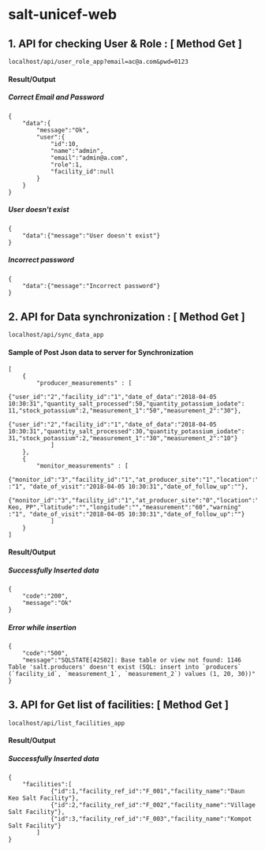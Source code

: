 # salt-unicef-web

## 1. API for checking User & Role : [ Method Get ]
```
localhost/api/user_role_app?email=ac@a.com&pwd=0123
```
#### Result/Output
##### Correct Email and Password
```
{   
    "data":{
        "message":"Ok",
        "user":{
            "id":10,
            "name":"admin",
            "email":"admin@a.com",
            "role":1,
            "facility_id":null
        }
    }
}
```
##### User doesn't exist
```
{
    "data":{"message":"User doesn't exist"}
}
```
##### Incorrect password
```
{
    "data":{"message":"Incorrect password"}
}
```

## 2. API for Data synchronization : [ Method Get ]
```
localhost/api/sync_data_app
```
#### Sample of Post Json data to server for Synchronization
```
[
	{
		"producer_measurements" : [
					{"user_id":"2","facility_id":"1","date_of_data":"2018-04-05 10:30:31","quantity_salt_processed":50,"quantity_potassium_iodate": 11,"stock_potassium":2,"measurement_1":"50","measurement_2":"30"},
					{"user_id":"2","facility_id":"1","date_of_data":"2018-04-05 10:30:31","quantity_salt_processed":30,"quantity_potassium_iodate": 31,"stock_potassium":2,"measurement_1":"30","measurement_2":"10"}
			]
	},
	{
		"monitor_measurements" : [
					{"monitor_id":"3","facility_id":"1","at_producer_site":"1","location":"","latitude":"","longitude":"","measurement":"30","warning" :"1", "date_of_visit":"2018-04-05 10:30:31","date_of_follow_up":""},
					{"monitor_id":"3","facility_id":"1","at_producer_site":"0","location":"Rousey Keo, PP","latitude":"","longitude":"","measurement":"60","warning" :"1", "date_of_visit":"2018-04-05 10:30:31","date_of_follow_up":""}
			]
	}
]
```
#### Result/Output
##### Successfully Inserted data
```
{
    "code":"200",
    "message":"Ok"
}
```
##### Error while insertion
```
{
    "code":"500",
    "message":"SQLSTATE[42S02]: Base table or view not found: 1146 Table 'salt.producers' doesn't exist (SQL: insert into `producers` (`facility_id`, `measurement_1`, `measurement_2`) values (1, 20, 30))"
}
```
## 3. API for Get list of facilities: [ Method Get ]
```
localhost/api/list_facilities_app
```
#### Result/Output
##### Successfully Inserted data
```
{
    "facilities":[
            {"id":1,"facility_ref_id":"F_001","facility_name":"Daun Keo Salt Facility"},
            {"id":2,"facility_ref_id":"F_002","facility_name":"Village Salt Facility"},
            {"id":3,"facility_ref_id":"F_003","facility_name":"Kompot Salt Facility"}
        ]
}
```